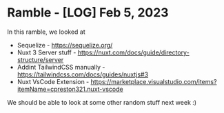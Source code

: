 # Ramble - [LOG] Feb 5, 2023

In this ramble, we looked at

- Sequelize - https://sequelize.org/
- Nuxt 3 Server stuff - https://nuxt.com/docs/guide/directory-structure/server
- Addint TailwindCSS manually - https://tailwindcss.com/docs/guides/nuxtjs#3
- Nuxt VsCode Extension - https://marketplace.visualstudio.com/items?itemName=cpreston321.nuxt-vscode

We should be able to look at some other random stuff next week :)
